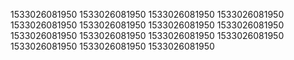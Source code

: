 1533026081950
1533026081950
1533026081950
1533026081950
1533026081950
1533026081950
1533026081950
1533026081950
1533026081950
1533026081950
1533026081950
1533026081950
1533026081950
1533026081950
1533026081950